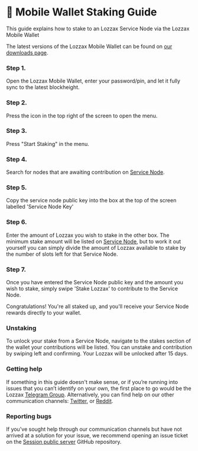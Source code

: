 # 📱 Mobile Wallet Staking Guide

This guide explains how to stake to an Lozzax Service Node via the Lozzax Mobile Wallet

The latest versions of the Lozzax Mobile Wallet can be found on [our downloads page](../../downloads.md).

### Step 1.

Open the Lozzax Mobile Wallet, enter your password/pin, and let it fully sync to the latest blockheight.

### Step 2. 

Press the icon in the top right of the screen to open the menu.

### Step 3. 

Press "Start Staking" in the menu.

### Step 4. 

Search for nodes that are awaiting contribution on [Service Node](https://explorer.lozzax.xyz/service_nodes).

### Step 5. 

Copy the service node public key into the box at the top of the screen labelled 'Service Node Key'

### Step 6. 

Enter the amount of Lozzax you wish to stake in the other box. The minimum stake amount will be listed on [Service Node](https://explorer.lozzax.xyz/service_nodes), but to work it out yourself you can simply divide the amount of Lozzax available to stake by the number of slots left for that Service Node.


### Step 7. 

Once you have entered the Service Node public key and the amount you wish to stake, simply swipe 'Stake Lozzax' to contribute to the Service Node.

Congratulations! You're all staked up, and you'll receive your Service Node rewards directly to your wallet. 

### Unstaking

To unlock your stake from a Service Node, navigate to the stakes section of the wallet your contributions will be listed. You can unstake and contribution by swiping left and confirming. Your Lozzax will be unlocked after 15 days.

### Getting help

If something in this guide doesn't make sense, or if you’re running into issues that you can’t identify on your own, the first place to go would be the Lozzax [Telegram Group](https://t.me/Lozzax_Community). Alternatively, you can find help on our other communication channels: [Twitter](https://twitter.com/Lozzax_io), or [Reddit](https://reddit.com/lozzax.xyz).

### Reporting bugs

If you've sought help through our communication channels but have not arrived at a solution for your issue, we recommend opening an issue ticket on the [Session public server](https://github.com/lozzax/session-open-group-server-legacy/issues) GitHub repository.

